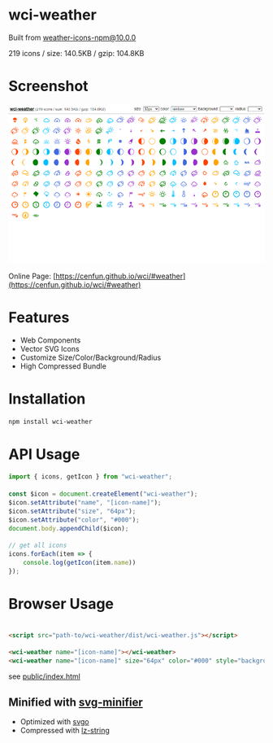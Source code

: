 # wci-weather
Built from [weather-icons-npm@10.0.0](https://github.com/erikflowers/weather-icons)  

219 icons / size: 140.5KB / gzip: 104.8KB  



# Screenshot
![screenshot](public/screenshot.png)

Online Page: [https://cenfun.github.io/wci/#weather](https://cenfun.github.io/wci/#weather)

# Features
* Web Components
* Vector SVG Icons 
* Customize Size/Color/Background/Radius
* High Compressed Bundle
# Installation
```sh
npm install wci-weather
```
# API Usage
```js
import { icons, getIcon } from "wci-weather";

const $icon = document.createElement("wci-weather");
$icon.setAttribute("name", "[icon-name]");
$icon.setAttribute("size", "64px");
$icon.setAttribute("color", "#000");
document.body.appendChild($icon);

// get all icons
icons.forEach(item => {
    console.log(getIcon(item.name))
});
```
# Browser Usage
```html

<script src="path-to/wci-weather/dist/wci-weather.js"></script>

<wci-weather name="[icon-name]"></wci-weather>
<wci-weather name="[icon-name]" size="64px" color="#000" style="background:#f5f5f5;"></wci-weather>
```
see [public/index.html](public/index.html)

## Minified with [svg-minifier](https://github.com/cenfun/svg-minifier)
* Optimized with [svgo](https://github.com/svg/svgo)
* Compressed with [lz-string](https://github.com/pieroxy/lz-string)